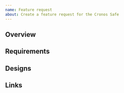 ```yaml
---
name: Feature request
about: Create a feature request for the Cronos Safe
---
```


<!--

NB: this repository is ONLY for the React frontend of the Safe app.
Please make sure your feature request is related specifically to the frontend.

For general technical QUESTIONS about the Safe, we strongly prefer StackExchange:
https://ethereum.stackexchange.com/questions/tagged/gnosis-safe

Thank you!

-->

## Overview

## Requirements

## Designs

## Links
